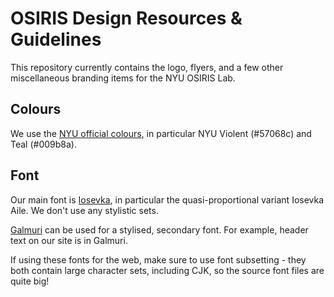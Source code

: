 # OSIRIS Design Resources & Guidelines
This repository currently contains the logo, flyers, and a few other miscellaneous branding items for the NYU OSIRIS Lab. 

## Colours
We use the [NYU official colours](https://www.nyu.edu/employees/resources-and-services/media-and-communications/nyu-brand-guidelines/designing-in-our-style/nyu-colors.html), in particular NYU Violent (#57068c) and Teal (#009b8a). 

## Font
Our main font is [Iosevka](https://typeof.net/Iosevka/), in particular the quasi-proportional variant Iosevka Aile. We don't use any stylistic sets.

[Galmuri](https://quiple.dev/galmuri) can be used for a stylised, secondary font. For example, header text on our site is in Galmuri.

If using these fonts for the web, make sure to use font subsetting - they both contain large character sets, including CJK, so the source font files are quite big!
